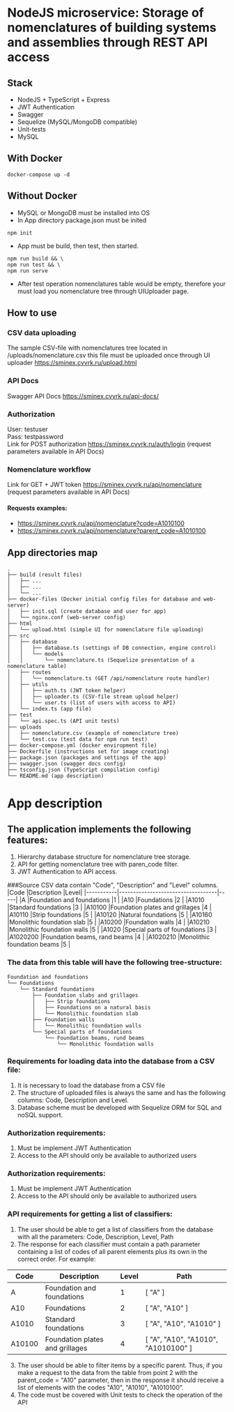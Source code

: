 # NodeJS microservice: Storage of nomenclatures of building systems and assemblies through REST API access

## Stack
* NodeJS + TypeScript + Express
* JWT Authentication
* Swagger
* Sequelize (MySQL/MongoDB compatible)
* Unit-tests
* MySQL

## With Docker
```
docker-compose up -d
```

## Without Docker
* MySQL or MongoDB must be installed into OS
* In App directory package.json must be inited
```
npm init
```
* App must be build, then test, then started.
```
npm run build && \
npm run test && \
npm run serve
```
* After test operation nomenclatures table would be empty, therefore
  your must load you nomenclature tree through UIUploader page.

## How to use
### CSV data uploading
The sample CSV-file with nomenclatures tree located in /uploads/nomenclature.csv 
this file must be uploaded once through UI uploader https://sminex.cvvrk.ru/upload.html

### API Docs
Swagger API Docs https://sminex.cvvrk.ru/api-docs/

### Authorization
User: testuser\
Pass: testpassword\
Link for POST authorization https://sminex.cvvrk.ru/auth/login
(request parameters available in API Docs) 

### Nomenclature workflow
Link for GET + JWT token https://sminex.cvvrk.ru/api/nomenclature
(request parameters available in API Docs)
#### Requests examples:
* https://sminex.cvvrk.ru/api/nomenclature?code=A1010100
* https://sminex.cvvrk.ru/api/nomenclature?parent_code=A1010100

## App directories map
````
.
├── build (result files)
│   ├── ...
│   ├── ...
│   └── ...
├── docker-files (Docker initial config files for database and web-server)
│   ├── init.sql (create database and user for app)
│   └── nginx.conf (web-server config)
├── html
│   └── upload.html (simple UI for nomenclature file uploading)
├── src
│   ├── database
│   │   ├── database.ts (settings of DB connection, engine control)
│   │   └── models
│   │       └── nomenclature.ts (Sequelize presentation of a nomenclature table)
│   ├── routes
│   │   └── nomenclature.ts (GET /api/nomenclature route handler)
│   ├── utils
│   │   ├── auth.ts (JWT token helper)
│   │   ├── uploader.ts (CSV-file stream upload helper)
│   │   └── user.ts (list of users with access to API)
│   └── index.ts (app file)
├── test
│   └── api.spec.ts (API unit tests)
├── uploads
│   ├── nomenclature.csv (example of nomenclature tree)
│   └── test.csv (test data for npm run test)
├── docker-compose.yml (docker enviropment file)
├── Dockerfile (instructions set for image creating)
├── package.json (packages and settings of the app)
├── swagger.json (swagger docs config)
├── tsconfig.json (TypeScript compilation config)
└── README.md (app description)
````

# App description
## The application implements the following features:
1) Hierarchy database structure for nomenclature tree storage.
2) API for getting nomenclature tree with paren_code filter.
3) JWT Authentication to API access.

###Source CSV data contain "Code", "Description" and "Level" columns.
|Code       |Description                        |Level|
|-----------|-----------------------------------|-----|
|A          |Foundation and foundations         |1    |
|A10        |Foundations                        |2    |
|A1010      |Standard foundations               |3    |
|A10100     |Foundation plates and grillages    |4    |
|A10110     |Strip foundations                  |5    |
|A10120     |Natural foundations                |5    |
|A10160     |Monolithic foundation slab         |5    |
|A10200     |Foundation walls                   |4    |
|A10210     |Monolithic foundation walls        |5    |
|A1020      |Special parts of foundations       |3    |
|A1020200   |Foundation beams, rand beams       |4    |
|A1020210   |Monolithic foundation beams        |5    |

### The data from this table will have the following tree-structure:
````
Foundation and foundations
└── Foundations
    └── Standard foundations
        ├── Foundation slabs and grillages
        │   ├── Strip foundations
        │   ├── Foundations on a natural basis
        │   └── Monolithic foundation slab
        ├── Foundation walls
        │   └── Monolithic foundation walls
        └── Special parts of foundations
            └── Foundation beams, rund beams
                └── Monolithic foundation walls
````
### Requirements for loading data into the database from a CSV file:
1. It is necessary to load the database from a CSV file
2. The structure of uploaded files is always the same and has the following columns: Code, Description and Level.
3. Database scheme must be developed with Sequelize ORM for SQL and noSQL support.

### Authorization requirements:
1. Must be implement JWT Authentication
2. Access to the API should only be available to authorized users

### Authorization requirements:
1. Must be implement JWT Authentication
2. Access to the API should only be available to authorized users

### API requirements for getting a list of classifiers:
1. The user should be able to get a list of classifiers from the database with all the parameters: Code, Description, Level, Path
2. The response for each classifier must contain a path parameter containing a list of codes of all parent elements plus its own in the correct order.
   For example:

|Code       |Description                        |Level|Path                                 |
|-----------|-----------------------------------|-----|-------------------------------------|
|A          |Foundation and foundations         |1    |[ "A" ]                              |
|A10        |Foundations                        |2    |[ "A", "A10" ]                       |
|A1010      |Standard foundations               |3    |[ "A", "A10", "A1010" ]              |
|A10100     |Foundation plates and grillages    |4    |[ "A", "A10", "A1010", "A1010100" ]  |


3. The user should be able to filter items by a specific parent. Thus, if you make a request to the data from the table from point 2 with the parent_code = "A10" parameter, then in the response it should receive a list of elements with the codes "A10", "A1010", "A1010100".
4. The code must be covered with Unit tests to check the operation of the API